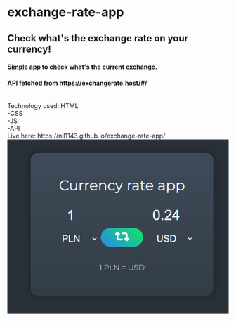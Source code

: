 # exchange-rate-app


<h2>Check what's the exchange rate on your currency!</h2>
<h4>Simple app to check what's the current exchange. </h4>

<h4>API fetched from https://exchangerate.host/#/</h4>
<br>
Technology used:
HTML<br>
-CSS<br>
-JS<br>
-API
<br>
Live here: https://nil1143.github.io/exchange-rate-app/
<br>
<img class="items-center" src="/exchange-rate.png">

